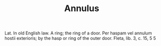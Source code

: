 ---
title: Annulus
permalink: "/definitions/annulus.html"
body: Lat. In old English law. A ring; the ring of a door. Per haspam vel annulum
  hostii exterioris; by the hasp or ring of the outer door. Fleta, lib. 3, c. 15,
  5 5
published_at: '2018-07-07'
layout: post
---